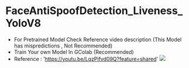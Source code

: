 # FaceAntiSpoofDetection_Liveness_YoloV8

- For Pretrained Model Check Reference video description (This Model has mispredictions , Not Recommended)
- Train Your own Model In GColab (Recommended)
- Reference :  'https://youtu.be/LqzPifvd09Q?feature=shared'
  <img src='https://i.ytimg.com/vi/LqzPifvd09Q/hq720.jpg?sqp=-oaymwE7CK4FEIIDSFryq4qpAy0IARUAAAAAGAElAADIQj0AgKJD8AEB-AH-CYAC0AWKAgwIABABGFkgWShZMA8=&rs=AOn4CLC-ju3O1x4m74rsO5Qmsg8_SKjbaQ'>
